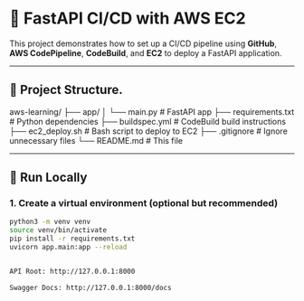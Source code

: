 # 🚀 FastAPI CI/CD with AWS EC2

This project demonstrates how to set up a CI/CD pipeline using **GitHub**, **AWS CodePipeline**, **CodeBuild**, and **EC2** to deploy a FastAPI application.

---

## 📁 Project Structure.

aws-learning/
├── app/
│ └── main.py # FastAPI app
├── requirements.txt # Python dependencies
├── buildspec.yml # CodeBuild build instructions
├── ec2_deploy.sh # Bash script to deploy to EC2
├── .gitignore # Ignore unnecessary files
└── README.md # This file


---

## 🧪 Run Locally

### 1. Create a virtual environment (optional but recommended)
```bash
python3 -m venv venv
source venv/bin/activate
pip install -r requirements.txt
uvicorn app.main:app --reload


API Root: http://127.0.0.1:8000

Swagger Docs: http://127.0.0.1:8000/docs
